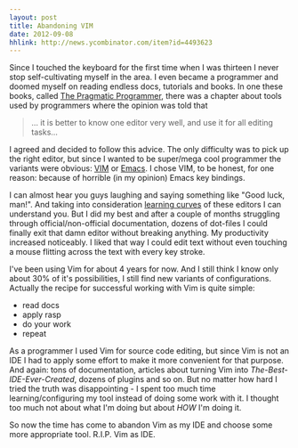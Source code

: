 ```yaml
---
layout: post
title: Abandoning VIM
date: 2012-09-08
hhlink: http://news.ycombinator.com/item?id=4493623
---
```


Since I touched the keyboard for the first time when I was thirteen I never stop self-cultivating myself in the area. I even became a programmer and doomed myself on reading endless docs, tutorials and books. In one these books, called [The Pragmatic Programmer](http://www.amazon.com/The-Pragmatic-Programmer-Journeyman-Master/dp/020161622X), there was a chapter about tools used by programmers where the opinion was told that 

> … it is better to know one editor very well, and use it for all editing tasks… 

I agreed and decided to follow this advice. The only difficulty was to pick up the right editor, but since I wanted to be super/mega cool programmer the variants were obvious: [VIM](http://www.vim.org) or [Emacs](http://www.gnu.org/software/emacs/). I chose VIM, to be honest, for one reason: because of horrible (in my opinion) Emacs key bindings.


I can almost hear you guys laughing and saying something like "Good luck, man!". And taking into consideration [learning curves](http://mrozekma.com/editor-learning-curve.png) of these editors I can understand you. But I did my best and after a couple of months struggling through official/non-official documentation, dozens of dot-files I could finally exit that damn editor without breaking anything. My productivity increased noticeably. I liked that way I could edit text without even touching a mouse flitting across the text with every key stroke.

I've been using Vim for about 4 years for now. And I still think I know only about 30% of it's possibilities, I still find new variants of configurations. Actually the recipe for successful working with Vim is quite simple:

   - read docs
   - apply rasp
   - do your work
   - repeat

As a programmer I used Vim for source code editing, but since Vim is not an IDE I had to apply some effort to make it more convenient for that purpose. And again: tons of documentation, articles about turning Vim into _The-Best-IDE-Ever-Created_, dozens of plugins and so on. But no matter how hard I tried the truth was disappointing - I spent too much time learning/configuring my tool instead of doing some work with it. I thought too much not about what I'm doing but about _HOW_ I'm doing it.

So now the time has come to abandon Vim as my IDE and choose some more appropriate tool. R.I.P. Vim as IDE.
